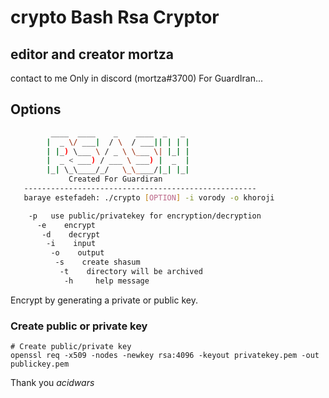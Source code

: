 #  crypto Bash Rsa Cryptor

## editor and creator mortza
contact to me Only in discord (mortza#3700)
For GuardIran...

## Options
 ```bash      
          ____  ____    _    ____  _   _ 
         |  _ \/ ___|  / \  / ___|| | | |
         | |_) \___ \ / _ \ \___ \| |_| |
         |  _ < ___) / ___ \ ___) |  _  |
         |_| \_\____/_/   \_\____/|_| |_|
              Created For Guardiran     
    ----------------------------------------------------
	baraye estefadeh: ./crypto [OPTION] -i vorody -o khoroji

	 -p   use public/privatekey for encryption/decryption
	   -e    encrypt
	    -d    decrypt
	     -i    input
	      -o	output
	       -s	 create shasum
	        -t	  directory will be archived
	         -h	    help message
 ```      
Encrypt by generating a private or public key.

### Create public or private key
```
# Create public/private key
openssl req -x509 -nodes -newkey rsa:4096 -keyout privatekey.pem -out publickey.pem
```

Thank you _acidwars_

